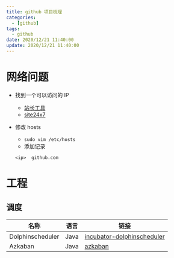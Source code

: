 ```yaml
---
title: github 项目梳理
categories: 
  - [github]
tags:
  - github
date: 2020/12/21 11:40:00
update: 2020/12/21 11:40:00
---
```


# 网络问题

- 找到一个可以访问的 IP

  - [站长工具](https://ping.chinaz.com/github.com)
  - [site24x7](https://www.site24x7.com/ping-test.html)

- 修改 hosts

  - `sudo vim /etc/hosts`
  - 添加记录

  ```shell
  <ip>	github.com
  ```

# 工程

## 调度

| 名称             | 语言 | 链接                                                         |
| ---------------- | ---- | ------------------------------------------------------------ |
| Dolphinscheduler | Java | [incubator-dolphinscheduler](https://github.com/apache/incubator-dolphinscheduler) |
| Azkaban          | Java | [azkaban](https://github.com/azkaban/azkaban)                |

